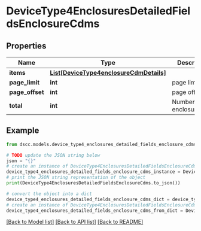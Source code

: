 # DeviceType4EnclosuresDetailedFieldsEnclosureCdms


## Properties

Name | Type | Description | Notes
------------ | ------------- | ------------- | -------------
**items** | [**List[DeviceType4enclosureCdmDetails]**](DeviceType4enclosureCdmDetails.md) |  | [optional] 
**page_limit** | **int** | page limit | [optional] 
**page_offset** | **int** | page offset | [optional] 
**total** | **int** | Number of enclosureCdms | [optional] 

## Example

```python
from dscc.models.device_type4_enclosures_detailed_fields_enclosure_cdms import DeviceType4EnclosuresDetailedFieldsEnclosureCdms

# TODO update the JSON string below
json = "{}"
# create an instance of DeviceType4EnclosuresDetailedFieldsEnclosureCdms from a JSON string
device_type4_enclosures_detailed_fields_enclosure_cdms_instance = DeviceType4EnclosuresDetailedFieldsEnclosureCdms.from_json(json)
# print the JSON string representation of the object
print(DeviceType4EnclosuresDetailedFieldsEnclosureCdms.to_json())

# convert the object into a dict
device_type4_enclosures_detailed_fields_enclosure_cdms_dict = device_type4_enclosures_detailed_fields_enclosure_cdms_instance.to_dict()
# create an instance of DeviceType4EnclosuresDetailedFieldsEnclosureCdms from a dict
device_type4_enclosures_detailed_fields_enclosure_cdms_from_dict = DeviceType4EnclosuresDetailedFieldsEnclosureCdms.from_dict(device_type4_enclosures_detailed_fields_enclosure_cdms_dict)
```
[[Back to Model list]](../README.md#documentation-for-models) [[Back to API list]](../README.md#documentation-for-api-endpoints) [[Back to README]](../README.md)



